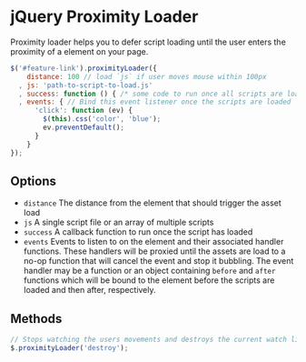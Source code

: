 jQuery Proximity Loader
===

Proximity loader helps you to defer script loading until the user enters the
proximity of a element on your page.

```javascript
$('#feature-link').proximityLoader({
    distance: 100 // load `js` if user moves mouse within 100px
  , js: 'path-to-script-to-load.js'
  , success: function () { /* some code to run once all scripts are loaded */ }
  , events: { // Bind this event listener once the scripts are loaded
      'click': function (ev) {
        $(this).css('color', 'blue');
        ev.preventDefault();
      }
    }
});
```

Options
---
* `distance` The distance from the element that should trigger the asset load
* `js` A single script file or an array of multiple scripts
* `success` A callback function to run once the script has loaded
* `events` Events to listen to on the element and their associated handler
    functions. These handlers will be proxied until the assets are load to a
    no-op function that will cancel the event and stop it bubbling. The event
    handler may be a function or an object containing `before` and `after`
    functions which will be bound to the element before the scripts are
    loaded and then after, respectively.

Methods
---
```javascript
// Stops watching the users movements and destroys the current watch lists
$.proximityLoader('destroy');
```
